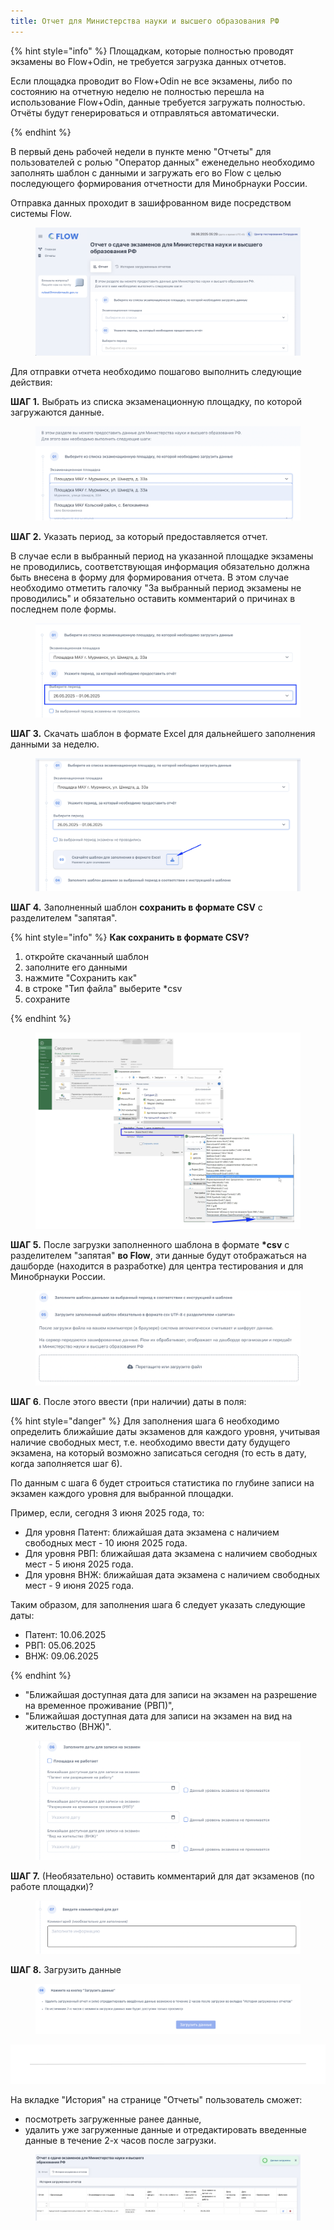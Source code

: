 ```yaml
---
title: Отчет для Министерства науки и высшего образования РФ
---
```


\{% hint style="info" %} Площадкам, которые полностью проводят экзамены во Flow+Odin, не требуется загрузка данных отчетов.

Если площадка проводит во Flow+Odin не все экзамены, либо по состоянию на отчетную неделю не полностью перешла на использование Flow+Odin, данные требуется загружать полностью.\
Отчёты будут генерироваться и отправляться автоматически.

\{% endhint %}

В первый день рабочей недели в пункте меню "Отчеты" для пользователей с ролью "Оператор данных" еженедельно необходимо заполнять шаблон с данными и загружать его во Flow с целью последующего формирования отчетности для Минобрнауки России.

Отправка данных проходит в зашифрованном виде посредством системы Flow.

<figure>

![](<.gitbook/assets/image (25).png>)

<figcaption>



</figcaption>

</figure>

Для отправки отчета необходимо пошагово выполнить следующие действия:

**ШАГ 1.** Выбрать из списка экзаменационную площадку, по которой загружаются данные.

<figure>

![](<.gitbook/assets/image (9).png>)

<figcaption>



</figcaption>

</figure>

**ШАГ 2.** Указать период, за который предоставляется отчет.

В случае если в выбранный период на указанной площадке экзамены не проводились, соответствующая информация обязательно должна быть внесена в форму для формирования отчета. В этом случае необходимо отметить галочку "За выбранный период экзамены не проводились" и обязательно оставить комментарий о причинах в последнем поле формы.

<figure>

![](<.gitbook/assets/image (10).png>)

<figcaption>



</figcaption>

</figure>

**ШАГ 3.** Скачать шаблон в формате Excel для дальнейшего заполнения данными за неделю.

<figure>

![](<.gitbook/assets/image (16).png>)

<figcaption>



</figcaption>

</figure>

**ШАГ 4.** Заполненный шаблон **сохранить в формате CSV** с разделителем "запятая".

\{% hint style="info" %} **Как сохранить в формате CSV?**

1. откройте скачанный шаблон
2. заполните его данными
3. нажмите "Сохранить как"
4. в строке "Тип файла" выберите \*csv
5. сохраните

\{% endhint %}

<figure>

![](<.gitbook/assets/image (14).png>)

<figcaption>



</figcaption>

</figure>

**ШАГ 5.** После загрузки заполненного шаблона в формате  **\*csv** с разделителем "запятая" **во Flow**, эти данные будут отображаться на дашборде (находится в разработке) для центра тестирования и для Минобрнауки России.

<figure>

![](<.gitbook/assets/image (15).png>)

<figcaption>



</figcaption>

</figure>

**ШАГ 6**. После этого ввести (при наличии) даты в поля:

\{% hint style="danger" %} Для заполнения шага 6 необходимо определить ближайшие даты экзаменов для каждого уровня, учитывая наличие свободных мест, т.е. необходимо ввести дату будущего экзамена, на который возможно записаться сегодня (то есть в дату, когда заполняется шаг 6).

По данным с шага 6 будет строиться статистика по глубине записи на экзамен каждого уровня для выбранной площадки.

Пример, если, сегодня 3 июня 2025 года, то:

-  Для уровня Патент: ближайшая дата экзамена с наличием свободных мест - 10 июня 2025 года.
-  Для уровня РВП: ближайшая дата экзамена с наличием свободных мест - 5 июня 2025 года.
-  Для уровня ВНЖ: ближайшая дата экзамена с наличием свободных мест - 9 июня 2025 года.

Таким образом, для заполнения шага 6 следует указать следующие даты:

-  Патент: 10.06.2025
-  РВП: 05.06.2025
-  ВНЖ: 09.06.2025

\{% endhint %}

-  "Ближайшая доступная дата для записи на экзамен на разрешение на временное проживание (РВП)",
-  "Ближайшая доступная дата для записи на экзамен на вид на жительство (ВНЖ)".

<figure>

![](<.gitbook/assets/image (17).png>)

<figcaption>



</figcaption>

</figure>

**ШАГ 7.** (Необязательно) оставить комментарий для дат экзаменов (по работе площадки)?

<figure>

![](<.gitbook/assets/image (18).png>)

<figcaption>



</figcaption>

</figure>

**ШАГ 8.** Загрузить данные

<figure>

![](<.gitbook/assets/image (6).png>)

<figcaption>



</figcaption>

</figure>

![](.gitbook/assets/file.excalidraw.svg)

На вкладке "История" на странице "Отчеты" пользователь сможет:

-  посмотреть загруженные ранее данные,
-  удалить уже загруженные данные и отредактировать введенные данные в течение 2-х часов после загрузки.

<figure>

![](<.gitbook/assets/image (19).png>)

<figcaption>



</figcaption>

</figure>